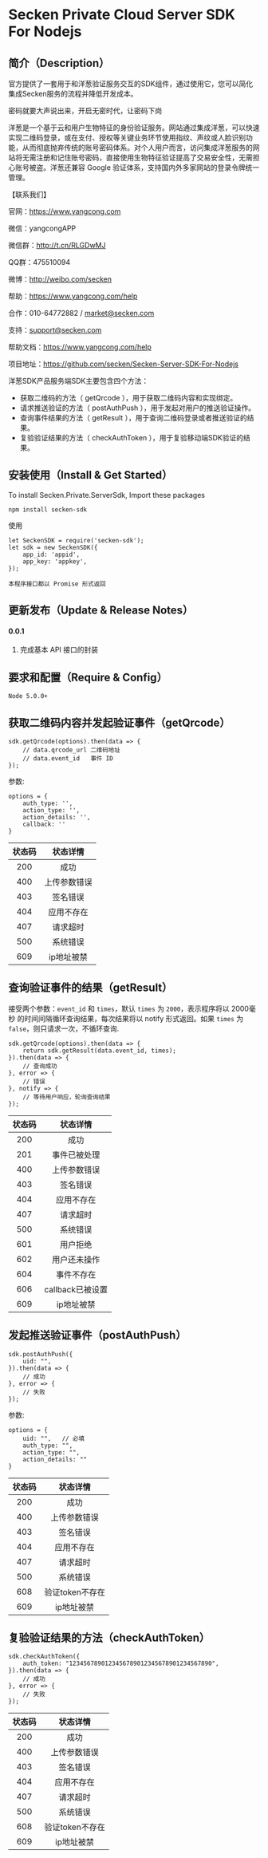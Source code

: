 # Secken Private Cloud Server SDK For Nodejs

## 简介（Description）
官方提供了一套用于和洋葱验证服务交互的SDK组件，通过使用它，您可以简化集成Secken服务的流程并降低开发成本。

密码就要大声说出来，开启无密时代，让密码下岗

洋葱是一个基于云和用户生物特征的身份验证服务。网站通过集成洋葱，可以快速实现二维码登录，或在支付、授权等关键业务环节使用指纹、声纹或人脸识别功能，从而彻底抛弃传统的账号密码体系。对个人用户而言，访问集成洋葱服务的网站将无需注册和记住账号密码，直接使用生物特征验证提高了交易安全性，无需担心账号被盗。洋葱还兼容 Google 验证体系，支持国内外多家网站的登录令牌统一管理。

【联系我们】

官网：https://www.yangcong.com

微信：yangcongAPP

微信群：http://t.cn/RLGDwMJ

QQ群：475510094

微博：http://weibo.com/secken

帮助：https://www.yangcong.com/help

合作：010-64772882 / market@secken.com

支持：support@secken.com

帮助文档：https://www.yangcong.com/help

项目地址：https://github.com/secken/Secken-Server-SDK-For-Nodejs

洋葱SDK产品服务端SDK主要包含四个方法：
* 获取二维码的方法（ getQrcode ），用于获取二维码内容和实现绑定。
* 请求推送验证的方法（ postAuthPush ），用于发起对用户的推送验证操作。
* 查询事件结果的方法（ getResult ），用于查询二维码登录或者推送验证的结果。
* 复验验证结果的方法（ checkAuthToken ），用于复验移动端SDK验证的结果。

## 安装使用（Install & Get Started）

To install Secken.Private.ServerSdk, Import these packages

```
npm install secken-sdk
```
使用
```
let SeckenSDK = require('secken-sdk');
let sdk = new SeckenSDK({
    app_id: 'appid',
    app_key: 'appkey',
});
```
`本程序接口都以 Promise 形式返回`

## 更新发布（Update & Release Notes）

#### 0.0.1
1. 完成基本 API 接口的封装

## 要求和配置（Require & Config）
```
Node 5.0.0+
```

## 获取二维码内容并发起验证事件（getQrcode）
```
sdk.getQrcode(options).then(data => {
    // data.qrcode_url 二维码地址
    // data.event_id   事件 ID
});
```

参数:
```
options = {
    auth_type: '',
    action_type: '',
    action_details: '',
    callback: ''
}
```

|    状态码   | 		状态详情 		  |
|:----------:|:-----------------:|
|  200       |       成功         |
|  400       |       上传参数错误  |
|  403       |       签名错误                |
|  404       |       应用不存在                |
|  407       |       请求超时                |
|  500       |       系统错误                |
|  609       |       ip地址被禁                |

## 查询验证事件的结果（getResult）

接受两个参数：`event_id` 和 `times`，默认 `times` 为 `2000`，表示程序将以 2000毫秒 的时间间隔循环查询结果，每次结果将以 notify 形式返回。如果 `times` 为 `false`，则只请求一次，不循环查询.

```
sdk.getQrcode(options).then(data => {
    return sdk.getResult(data.event_id, times);
}).then(data => {
    // 查询成功
}, error => {
    // 错误
}, notify => {
    // 等待用户响应，轮询查询结果
});
```

|    状态码   | 		状态详情 		  |
|:----------:|:-----------------:|
|  200       |       成功         |
|  201       |       事件已被处理                |
|  400       |       上传参数错误  |
|  403       |       签名错误                |
|  404       |       应用不存在                |
|  407       |       请求超时                |
|  500       |       系统错误                |
|  601       |       用户拒绝                |
|  602       |       用户还未操作                |
|  604       |       事件不存在                |
|  606       |       callback已被设置                |
|  609       |       ip地址被禁                |

## 发起推送验证事件（postAuthPush）
```
sdk.postAuthPush({
    uid: "",
}).then(data => {
    // 成功
}, error => {
    // 失败
});
```

参数:
```
options = {
    uid: "",   // 必填
    auth_type: "",
    action_type: "",
    action_details: ""
}
```  

|    状态码   | 		状态详情 		  |
|:----------:|:-----------------:|
|  200       |       成功         |
|  400       |       上传参数错误  |
|  403       |       签名错误                |
|  404       |       应用不存在                |
|  407       |       请求超时                |
|  500       |       系统错误                |
|  608       |       验证token不存在           |
|  609       |       ip地址被禁                |

## 复验验证结果的方法（checkAuthToken）
```
sdk.checkAuthToken({
    auth_token: "1234567890123456789012345678901234567890",
}).then(data => {
    // 成功
}, error => {
    // 失败
});
```

|    状态码   | 		状态详情 		  |
|:----------:|:-----------------:|
|  200       |       成功         |
|  400       |       上传参数错误  |
|  403       |       签名错误                |
|  404       |       应用不存在                |
|  407       |       请求超时                |
|  500       |       系统错误                |
|  608       |       验证token不存在           |
|  609       |       ip地址被禁                |
